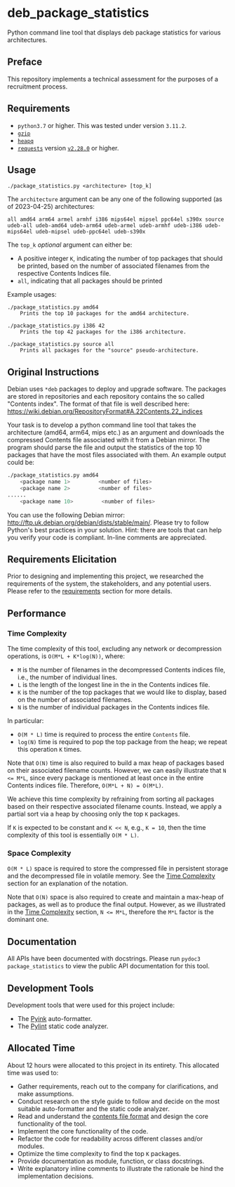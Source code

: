 # deb_package_statistics

Python command line tool that displays deb package statistics for various
architectures.

## Preface

This repository implements a technical assessment for the purposes of a
recruitment process.

## Requirements

- `python3.7` or higher. This was tested under version `3.11.2`.
- [`gzip`][gzip]
- [`heapq`][heapq]
- [`requests`][requests] version [`v2.28.0`][requests-version] or higher.

## Usage

```
./package_statistics.py <architecture> [top_k]
```

The `architecture` argument can be any one of the following supported (as of
2023-04-25) architectures:

```
all amd64 arm64 armel armhf i386 mips64el mipsel ppc64el s390x source udeb-all udeb-amd64 udeb-arm64 udeb-armel udeb-armhf udeb-i386 udeb-mips64el udeb-mipsel udeb-ppc64el udeb-s390x
```

The `top_k` _optional_ argument can either be:

- A positive integer `K`, indicating the number of top packages that should be
  printed, based on the number of associated filenames from the respective
  Contents Indices file.
- `all`, indicating that all packages should be printed

Example usages:

```
./package_statistics.py amd64
    Prints the top 10 packages for the amd64 architecture.

./package_statistics.py i386 42
    Prints the top 42 packages for the i386 architecture.

./package_statistics.py source all
    Prints all packages for the "source" pseudo-architecture.
```

## Original Instructions

Debian uses `*deb` packages to deploy and upgrade software. The packages are
stored in repositories and each repository contains the so called "Contents
index". The format of that file is well described here:
https://wiki.debian.org/RepositoryFormat#A.22Contents.22_indices

Your task is to develop a python command line tool that takes the architecture
(amd64, arm64, mips etc.) as an argument and downloads the compressed Contents
file associated with it from a Debian mirror. The program should parse the file
and output the statistics of the top 10 packages that have the most files
associated with them. An example output could be:

```bash
./package_statistics.py amd64
    <package name 1>         <number of files>
    <package name 2>         <number of files>
......
    <package name 10>         <number of files>
```

You can use the following Debian mirror:
http://ftp.uk.debian.org/debian/dists/stable/main/. Please try to follow
Python's best practices in your solution. Hint: there are tools that can help
you verify your code is compliant. In-line comments are appreciated.

## Requirements Elicitation

Prior to designing and implementing this project, we researched the requirements
of the system, the stakeholders, and any potential users. Please refer to the
[requirements][requirements] section for more details.

## Performance

### Time Complexity

The time complexity of this tool, excluding any network or decompression
operations, is `O(M*L + K*log(N))`, where:

- `M` is the number of filenames in the decompressed Contents indices file,
    i.e., the number of individual lines.
- `L` is the length of the longest line in the in the Contents indices file.
- `K` is the number of the top packages that we would like to display, based on
    the number of associated filenames.
- `N` is the number of individual packages in the Contents indices file.

In particular:

- `O(M * L)` time is required to process the entire `Contents` file.
- `log(N)` time is required to pop the top package from the heap; we repeat this
  operation `K` times.

Note that `O(N)` time is also required to build a max heap of packages based on
their associated filename counts. However, we can easily illustrate that
`N <= M*L`, since every package is mentioned at least once in the entire
Contents indices file. Therefore, `O(M*L + N) = O(M*L)`.

We achieve this time complexity by refraining from sorting all packages based
on their respective associated filename counts. Instead, we apply a partial sort
via a heap by choosing only the top `K` packages.

If `K` is expected to be constant and `K << N`, e.g., `K = 10`, then the time
complexity of this tool is essentially `O(M * L)`.

### Space Complexity

`O(M * L)` space is required to store the compressed file in persistent storage
and the decompressed file in volatile memory. See the
[Time Complexity](#time-complexity) section for an explanation of the notation.

Note that `O(N)` space is also required to create and maintain a max-heap of
packages, as well as to produce the final output. However, as we illustrated in
the [Time Complexity](#time-complexity) section, `N <= M*L`, therefore the
`M*L` factor is the dominant one.

## Documentation

All APIs have been documented with docstrings. Please run
`pydoc3 package_statistics` to view the public API documentation for this tool.

## Development Tools

Development tools that were used for this project include:

- The [Pyink][pyink] auto-formatter.
- The [Pylint][pylint] static code analyzer.

## Allocated Time

About 12 hours were allocated to this project in its entirety. This allocated
time was used to:

- Gather requirements, reach out to the company for clarifications, and make
  assumptions.
- Conduct research on the style guide to follow and decide on the most suitable
  auto-formatter and the static code analyzer.
- Read and understand the [contents file format][contents] and design the
  core functionality of the tool.
- Implement the core functionality of the code.
- Refactor the code for readability across different classes and/or modules.
- Optimize the time complexity to find the top `K` packages.
- Provide documentation as module, function, or class docstrings.
- Write explanatory inline comments to illustrate the rationale be hind the
  implementation decisions.

[contents]: https://wiki.debian.org/RepositoryFormat#A.22Contents.22_indices
[gzip]: https://docs.python.org/3/library/gzip.html
[heapq]: https://docs.python.org/3/library/heapq.html
[pyink]: https://github.com/google/pyink
[pylint]: https://pypi.org/project/pylint
[requests]: https://pypi.org/project/requests/
[requests-version]: https://github.com/psf/requests/releases/tag/v2.28.0
[requirements]: docs/requirements.md
